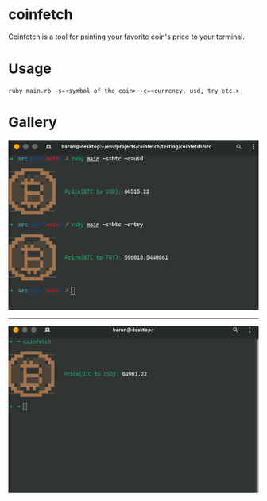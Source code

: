 # coinfetch
Coinfetch is a tool for printing your favorite coin's price to your terminal.
# Usage
```
ruby main.rb -s=<symbol of the coin> -c=<currency, usd, try etc.>
```

<h1>Gallery</h1>
<div align="center">
<img src="pics/photo.png">
  <hr>
<img src="pics/inuse.png">
</div>

